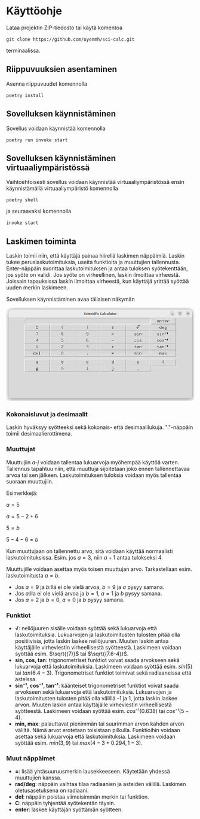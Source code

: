 # Käyttöohje

Lataa projektin ZIP-tiedosto tai käytä komentoa 

```
git clone https://github.com/uyenmh/sci-calc.git
```

terminaalissa.

## Riippuvuuksien asentaminen

Asenna riippuvuudet komennolla

```
poetry install
```

## Sovelluksen käynnistäminen

Sovellus voidaan käynnistää komennolla

```
poetry run invoke start
```

## Sovelluksen käynnistäminen virtuaaliympäristössä

Vaihtoehtoisesti sovellus voidaan käynnistää virtuaaliympäristössä ensin käynnistämällä virtuaaliympäristö komennolla

```
poetry shell
```

ja seuraavaksi komennolla

```
invoke start
```

## Laskimen toiminta

Laskin toimii niin, että käyttäjä painaa hiirellä laskimen näppäimiä. Laskin tukee peruslaskutoimituksia, useita funktioita ja muuttujien tallennusta. Enter-näppäin suorittaa laskutoimituksen ja antaa tuloksen syötekenttään, jos syöte on validi. Jos syöte on virheellinen, laskin ilmoittaa virheestä. Joissain tapauksissa laskin ilmoittaa virheestä, kun käyttäjä yrittää syöttää uuden merkin laskimeen.

Sovelluksen käynnistäminen avaa tällaisen näkymän

![Laskin](./kuvat/applikaatio.png)

### Kokonaisluvut ja desimaalit

Laskin hyväksyy syötteeksi sekä kokonais- että desimaalilukuja. "."-näppäin toimii desimaalierottimena.

### Muuttujat

Muuttujiin *a-j* voidaan tallentaa lukuarvoja myöhempää käyttöä varten. Tallennus tapahtuu niin, että muuttuja sijoitetaan joko ennen tallennettavaa arvoa tai sen jälkeen. Laskutoimituksen tuloksia voidaan myös tallentaa suoraan muuttujiin.

Esimerkkejä:

$a=5$

$a=5-2+6$

$5=b$

$5-4-6=b$

Kun muuttujaan on tallennettu arvo, sitä voidaan käyttää normaalisti laskutoimituksissa. Esim. jos $a=3$, niin $a+1$ antaa tulokseksi $4$.

Muuttujille voidaan asettaa myös toisen muuttujan arvo. Tarkastellaan esim. laskutoimitusta $a=b$. 
- Jos $a=9$ ja $b$:llä ei ole vielä arvoa, $b=9$ ja $a$ pysyy samana.
- Jos $a$:lla ei ole vielä arvoa ja $b=1$, $a=1$ ja $b$ pysyy samana.
- Jos $a=2$ ja $b=0$, $a=0$ ja $b$ pysyy samana.

### Funktiot

- **√**: neliöjuuren sisälle voidaan syöttää sekä lukuarvoja että laskutoimituksia. Lukuarvojen ja laskutoimitusten tulosten pitää olla positiivisia, jotta laskin laskee neliöjuuren. Muuten laskin antaa käyttäjälle virheviestin virheellisestä syötteestä. Laskimeen voidaan syöttää esim. $\sqrt{(7)}$ tai $\sqrt{(7.6-4)}$.
- **sin, cos, tan**: trigonometriset funktiot voivat saada arvokseen sekä lukuarvoja että laskutoimituksia. Laskimeen voidaan syöttää esim. $sin(5)$ tai $tan(6.4-3)$. Trigonometriset funktiot toimivat sekä radiaaneissa että asteissa.
- **sin⁻¹, cos⁻¹, tan⁻¹**: käänteiset trigonometriset funktiot voivat saada arvokseen sekä lukuarvoja että laskutoimituksia. Lukuarvojen ja laskutoimitusten tulosten pitää olla välillä -1 ja 1, jotta laskin laskee arvon. Muuten laskin antaa käyttäjälle virheviestin virheellisestä syötteestä. Laskimeen voidaan syöttää esim. $cos⁻¹(0.638)$ tai $cos⁻¹(5-4)$.
- **min, max**: palauttavat pienimmän tai suurimman arvon kahden arvon väliltä. Nämä arvot erotetaan toisistaan pilkulla. Funktioihin voidaan asettaa sekä lukuarvoja että laskutoimituksia. Laskimeen voidaan syöttää esim. $min(3,9)$ tai $max(4-3+0.294,1-3)$.

### Muut näppäimet

- **=**: lisää yhtäsuuruusmerkin lausekkeeseen. Käytetään yhdessä muuttujien kanssa.
- **rad/deg**: näppäin vaihtaa tilaa radiaanien ja asteiden välillä. Laskimen oletusasetuksena on radiaani.
- **del**: näppäin poistaa viimeisimmän merkin tai funktion.
- **C**: näppäin tyhjentää syötekentän täysin.
- **enter**: laskee käyttäjän syöttämän syötteen.
